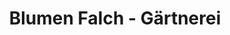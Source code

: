---
title: "Blumen Falch - Gärtnerei"
url: /pettneu-am-arlberg/blumen-falch-gaertnerei/
shop: Blumen
---